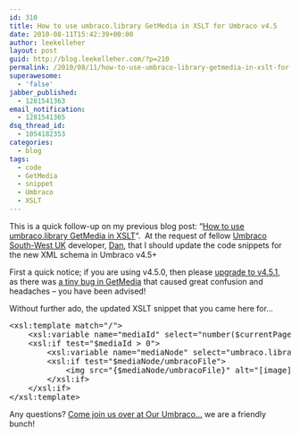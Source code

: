 ```yaml
---
id: 310
title: How to use umbraco.library GetMedia in XSLT for Umbraco v4.5
date: 2010-08-11T15:42:39+00:00
author: leekelleher
layout: post
guid: http://blog.leekelleher.com/?p=210
permalink: /2010/08/11/how-to-use-umbraco-library-getmedia-in-xslt-for-umbraco-v4-5/
superawesome:
  - 'false'
jabber_published:
  - 1281541363
email_notification:
  - 1281541365
dsq_thread_id:
  - 1054182353
categories:
  - blog
tags:
  - code
  - GetMedia
  - snippet
  - Umbraco
  - XSLT
---
```

This is a quick follow-up on my previous blog post: &#8220;[How to use umbraco.library GetMedia in XSLT](http://blog.leekelleher.com/2009/11/30/how-to-use-umbraco-library-getmedia-in-xslt/)&#8220;.  At the request of fellow [Umbraco South-West UK](http://our.umbraco.org/events/umbraco-south-west-uk-user-meetup-(july-2010)) developer, [Dan](http://our.umbraco.org/member/5585), that I should update the code snippets for the new XML schema in Umbraco v4.5+

First a quick notice; if you are using v4.5.0, then please [upgrade to v4.5.1](http://umbraco.codeplex.com/releases/view/48015), as there was [a tiny bug in GetMedia](http://umbraco.codeplex.com/workitem/28147) that caused great confusion and headaches &#8211; you have been advised!

Without further ado, the updated XSLT snippet that you came here for&#8230;

<pre class="brush: xml; title: ; notranslate" title="">&lt;xsl:template match="/"&gt;
	&lt;xsl:variable name="mediaId" select="number($currentPage/mediaId)" /&gt;
	&lt;xsl:if test="$mediaId &gt; 0"&gt;
		&lt;xsl:variable name="mediaNode" select="umbraco.library:GetMedia($mediaId, 0)" /&gt;
		&lt;xsl:if test="$mediaNode/umbracoFile"&gt;
			&lt;img src="{$mediaNode/umbracoFile}" alt="[image]" height="{umbracoHeight}" width="{umbracoWidth}" /&gt;
		&lt;/xsl:if&gt;
	&lt;/xsl:if&gt;
&lt;/xsl:template&gt;</pre>

Any questions? [Come join us over at Our Umbraco&#8230;](http://our.umbraco.org/) we are a friendly bunch!
